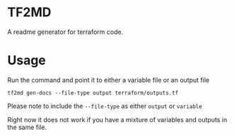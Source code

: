 # TF2MD
A readme generator for terraform code.


# Usage

Run the command and point it to either a variable file or an output file

```
tf2md gen-docs --file-type output terraform/outputs.tf
```

Please note to include the `--file-type` as either `output` or `variable`

Right now it does not work if you have a mixture of variables and outputs in the same file.